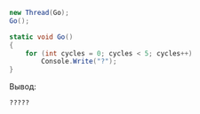 ```csharp
new Thread(Go);
Go();

static void Go()
{
    for (int cycles = 0; cycles < 5; cycles++)
        Console.Write("?");
}
```

Вывод:

```text
?????
```
